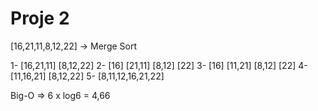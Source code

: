 # Proje 2

[16,21,11,8,12,22] -> Merge Sort


1- [16,21,11]   [8,12,22]
2- [16]  [21,11]    [8,12]  [22]
3- [16]  [11,21]    [8,12]  [22]
4- [11,16,21]   [8,12,22]
5- [8,11,12,16,21,22]

Big-O => 6 x log6 = 4,66
